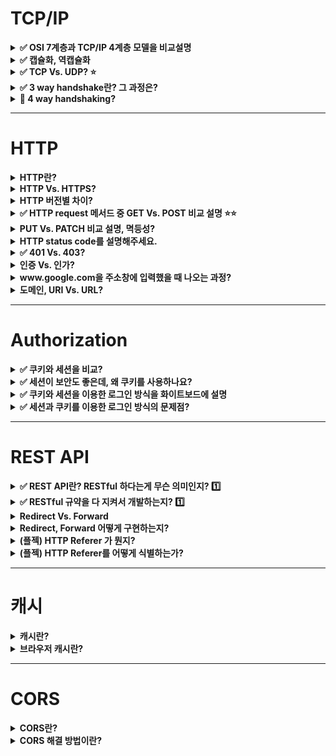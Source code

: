# TCP/IP

<details>
    <summary><b>✅ OSI 7계층과 TCP/IP 4계층 모델을 비교설명</b></summary>

- OSI 7계층은 네트워크 통신을 표준화한 모델
- OSI 모델이 실무적으로 사용하기에는 복잡하기 때문에, 실제 인터넷은 이를 단순화한 TCP/IP 4계층을 사용

<img width="778" alt="image" src="https://github.com/haero77/Today-I-Learned/assets/65555299/da5cce3e-07c3-4ce9-a43f-d48ed7ce6c2f">

- OSI 7계층과 TCP/IP 4계층 모델에서 각 계층은 하위 계층의 기능을 이용하고, 상위 계층에게 기능을 제공 
  - 예) 응용 계층의 HTTP 프로토콜은 전송 계층의 TCP, 네트워크 계층의 IP를 이용
- 일반적으로 상위 계층은 소프트웨어로, 하위 계층은 하드 웨어로 구성.
  - 예) 물리 계층의 통신은 케이블을 이용한 전기 신호로 이루어짐.
  
</details>

<details>
    <summary><b>✅ 캡슐화, 역캡슐화</b></summary>

- 캡슐화: 전송하고자 하는 데이터에, 각 프로토콜의 정보를 헤더에 포함시켜서 하위 계층에 전달하는 것.
- 역캡슐화: 상대측에서 헤더를 역순으로 제거해가며 상위 계층으로 데이터를 전달하는 것. 최종 적으로 원본 데이터 수신 

<img width="1044" alt="image" src="https://github.com/haero77/Today-I-Learned/assets/65555299/6ca24708-8299-4f04-9b37-db60e9fe983c">


</details>

<details>
    <summary><b>✅ TCP Vs. UDP? ⭐️</b></summary>

- TCP
  - 연결형, 신뢰성 전송 프로토콜
  - 연결지향적 서비스를 하기 위해 데이터 전송 전 `3way handshaking`을 통해 두 호스트 사이에 논리적인 연결을 만든다.
  - 신뢰성 있는 서비스를 제공하기 위해 오류 제어, 흐름 제어, 혼잡 제어 등을 실행
  - 신뢰성을 보장하기 위해 헤더가 더 크고 속도가 비교적 느리다. 
  - 신뢰성이 중요한 통신인 HTTP, 파일 전송 등에 쓰인다.
- UDP
  - 비연결형 프로토콜 👉 `3way handshaking` 등 세션 수립과정이 없음
  - 빈신뢰성 프로토콜 👉 오류 제어, 흐름 제어, 혼잡 제어 제공하지 않음
  - 단순성 덕분에 적은양의 오버헤드를 갖고, 수신 여부를 확인하지 않아 속도가 더 빠르다.
  - 실시간성이 중요한 통신인 동영상 스트리밍 등에 쓰인다.
  
---

### TCP/IP

- 인터넷에서 사용되는 프로토콜 그룹을 `TCP/IP` 라고 부른다.
  - 4계층 또는 5계층으로 나뉨
    - application layer
    - transport
    - network(internet)
    - data link, physical 
- 전송 계층은 두 응용 계층 사이에서 `process-to-process` 통신을 제공
- 전송 계층은 응용 계층에서 보낸 메시지를 받아 전송 계층으로 캡슐화하여 하위 계층에 전송
  - TCP로 전송하는 패킷을 `segment`라고 한다.
  - UDP로 전송하는 패킷을 `datagram`이라고 한다. 

> 💡 패킷 = 헤더 부분 + 데이터(payload) 부분

<img width="1005" alt="image" src="https://github.com/haero77/Today-I-Learned/assets/65555299/99914dd5-40f8-4be9-94d5-886f4a631f71">

### TCP(Transmission Control Protocol)

- 연결형, 신뢰성 프로토콜
- 연결형
  - 연결지향적 서비스를 제공하기 위해, 데이터 전송 전 `3way handshaking`을 통해 세션 수립
  - 그 후 데이터를 전송하고, 데이터 전송이 끝나면 연결을 끊는다. 
  - TCP 통신은 이렇게 `connection setup` -> `data transfer` -> `connection termination` 세 단계로 나뉨
- 신뢰성 
  - 신뢰성 있는 서비스를 제공하기 위해 TCP가 **전체 스트림을 순서에 맞게, 오류 없이, 부분적 손실이나 중복 없이 전송하는 것을 보장.**
    - 오류 제어, 흐름 제어, 혼잡 제어가 이를 가능케한다.
  - 흐름 제어 
    - 데이터를 보내는 속도와 데이터를 받는 속도의 균형을 맞추는 것
  - 오류 제어
    - 훼손된 segment의 감지 및 재전송, 손실된 segment의 재전송
    - TCP헤더의 checksum, 확인-응답, 타임아웃 등을 통해 수행됨

<img width="1052" alt="image" src="https://github.com/haero77/Today-I-Learned/assets/65555299/2221311a-d1ed-4071-9080-0d8378ac6918">

### UDP

- 비연결성, 비신뢰성 프로토콜
- 비연결성
  - 논리적 연결을 성립하지 않고, datagram을 보낸다.
- 비신뢰성
  - 흐름 제어, 오류 제어, 혼잡 제어를 제공하지 않음
  - 패킷이 손실되어도 상관 없음
- 파일을 다운로드 하는 경우, 파일이 훼손되면 안 되므로 TCP
- 실시간 방송인 경우 한 프레임 정도 사라져도 인식을 못하므로 UDP

<img width="1005" alt="image" src="https://github.com/haero77/Today-I-Learned/assets/65555299/a94e774a-2f00-4da4-851b-3bdacbfea371">

- 세션 수립 과정 없다.
- 패킷 순서 보장하지 않음

### UDP(User Datagram Protocol)

</details>

<details>
    <summary><b>✅ 3 way handshake란? 그 과정은?</b></summary>

> - 3-way handshake란 TCP/IP 프로토콜로 통신하기 전 정확한 데이터 전송을 위해 상대방 호스트와 세션을 수립하는 과정.(=TCP 연결 초기화)
> - 과정
>   1. 클라이언트가 서버에게 접속을 요청하는 `SYN(싱크)` 패킷을 보냄
>   2. 서버는 요청을 수락하는 ACK 패킷을 포함하여 `SYN + ACK` 패킷을 클라이언트로 전송
>   3. 클라이언트가 이것을 수신한 후, 다시 `ACK` 패킷을 서버에 발송하면 연결이 이루어지고, 이로써 데이터를 주고받을 수 있게 됨.
> 
---  

- `HTTP 1.1`과 `2.0` 버전 모두 TCP 프로토콜을 이용 
  - 👉 우리가 네이버에 접속할 때마다 네이버의 서버와 나의 서버가 3 way handshake를 하게 된다.

### 3-way handshaking

<img width="773" alt="image" src="https://github.com/haero77/Today-I-Learned/assets/65555299/b8305312-12b1-4ff9-9659-00d0e914c24f">

TCP 통신은 3단계 과정을 거친다.

1. Connection Setup (TCP 연결 초기화) 👉 `3-way handshaking` 이용
   - 우리가 공부한 `3-way handshaking`이 Connection Setup 과정인 것 
2. Data Transfer (데이터 전송)
3. Connection Termination (TCP 연결 종료) 👉 `4-way handshaking` 이용

</details>

<details>
    <summary><b>🔼 4 way handshaking?</b></summary>

> - TCP 연결 시 3 way handshaking을 이용하여 Connection Setup을 하고,  
> - Connection Termination시에는 4 way handshaking을 이용.

---

### 4-way handshaking

<img width="859" alt="image" src="https://github.com/haero77/Today-I-Learned/assets/65555299/063a08c7-3b02-4f7d-bf83-37acc1b2714d">

`TCP Connection Termination`은 양방향으로 2개의 연결이 독립적으로 닫히기 때문에 `4-way handshaking`을 사용한다.


</details>


---

# HTTP

<details>
    <summary><b>HTTP란?</b></summary>

> - `HyperText Transfer Protocol`의 약자로, 클라이언트-서버 모델을 따르면서 request-response 구조로 웹 상에서 정보를 주고받을 수 있는 프로토콜
> - TCP/IP 기반으로 동작하며, 가장 큰 특징은 `Connectionless`와 `Stateless`

- 웹상에서 정보를 전송하기 위한 프로토콜로써, HTML과 같은 문서를 전송하는 것에 사용
- 클라이언트가 HTTP request를 서버에 보내면 서버는 HTTP response를 클라이언트에 보내는 구조

### Request, Response message 구조

<img width="991" alt="image" src="https://github.com/haero77/Today-I-Learned/assets/65555299/7a3cef85-befa-487a-9c18-0804bb46e9bd">

- request message
  - start line(method, path, HTTP version)
  - headers
    - host, accept-language 등
  - body
- response message
  - status line(HTTP version, status code, status message)
  - headers
    - 날짜, 서버 정보 등
  - body


### Connectionless, Stateless

- `Connectionless`
  - 서버에 연결 후 요청에 응답을 받으면 연결을 끊어버리는 특성
  - 이 특성으로 인해 많은 사람이 웹을 사용하더라도 실제 동시 접속을 최소화 👉 더 많은 요청을 처리 가능  
- `Stateless`
  - Connectionsless로 연결을 끊었기 때문에, 클라이언트의 이전 상태(로그인 유무 등)을 알 수 없는 특성
  - 정보를 유지할 수 없는 Connectionless, Stateless 특성을 가진 HTTP의 단점을 보완하고자 `Cookie`, `Session`, `JWT`등이 도입됨

</details>

<details>
    <summary><b>HTTP Vs. HTTPS?</b></summary>

- HTTP는 정보를 text형태로 주고받기 때문에, 중간에 인터셉트될 경우 데이터 유출될 수 있음
- HTTP에 암호화를 추가한 프로토콜이 `HTTPS`

</details>

<details>
    <summary><b>HTTP 버전별 차이?</b></summary>
</details>

<details>
    <summary><b>✅ HTTP request 메서드 중 GET Vs. POST 비교 설명 ⭐️⭐️</b></summary>

> - GET은 클라이언트가 서버에게 `리소스`를 요청할 때 사용하는 메서드고, POST는 서버에게 데이터 처리(주로 생성)를 요청할 때 사용하는 메서드.
> - GET 요청의 경우 필요한 정보를 특정하기 위해 URL뒤에 Query String을 추가하여 정보를 조회하고, POST의 경우 전달할 데이터를 Body 부분에 포함하여 통신 
> - GET 요청의 경우 URL뒤의 Query String 까지 포함해서 브라우저 히스토리에 남고, 캐시가 가능하지만 POST의 경우 히스토리에 남지 않고 캐시도 불가능

- 쿼리 스트링: 물음표 뒤에 키와 밸류

</details>


<details>
    <summary><b>PUT Vs. PATCH 비교 설명, 멱등성?</b></summary>

> - PUT과 PATCH 메소드 모두 서버의 리소스를 업데이트하는 메소드
> - PUT의 경우 모든 리소스를 수정, 대체하고 PATCH 경우 리소스 일부만 수정

- PUT: 리소스를 아예 대체한다. 이 때 해당 리소스가 없으면 생성
- PATCH: 리소스의 일부분을 수정

</details>

<details>
    <summary><b>HTTP status code를 설명해주세요.</b></summary>

> - 클라이언트가 보낸 HTTP 요청에 대한 서버의 응답 코드
> - 상태 코드를 통해 요청의 성공/실패 여부를 판단할 수 있다.
> - 100번대부터 500번대까지 총 5개의 클래스로 구분되어 HTTP 요청에 대한 상태를 알려준다

### Status Code

- 1xx (정보)
  - 요청을 받았으며 작업을 계속한다.
- 2xx (성공)
  - 클라이언특 요청한 동작을 성공적으로 수신하여 이해했고, 성공적으로 처리했다. 
- 3xx (리다이렉션)
  - 요청을 완료하기 위해 추가 작업 조치가 필요하다.
- 4xx (클라이언트 오류)
  - 클라이언트의 요청에 문제가 있다.
- 5xx (서버 오류)
  - 서버가 유효한 요청의 수행을 실패했다.

### 자주 등장하는 HTTP 응답 코드

- 200 OK
  - 요청이 성공함
  - 예) 잔액 조회 성공
- 201 Created
  - 리소스 생성 성공
  - 예) 게시글 작성 성공, 회원가입 성공
- 400 Bad Request
  - 데이터의 형식이 올바르지 않는 등 서버가 요청을 이해할 수 없음
  - 예) 올바르지 않은 형식의 데이터 입력
- 401 Unauthorized
  - **인증되지 않은 상태에서 인증이 필요한 리소스에 접근**
  - 예) 로그인 전에 사용자 정보 요청
- 403 Forbidden
  - **인증된 상태에서 권한이 없는 리소스에 접근**
  - 예) 일반 유저가 관리자 메뉴 접근 등
- 404 Not Found
  - 요청한 route가 없음. 찾는 리소스가 없음
  - 예) 존재하지 않는 URL(route)에 요청 
- 500 Bad Gateway 
  - 서버에서 예상하지 못한 에러 발생
  - 예) 예외처리를 하지 않은 오류가 발생

</details>

<details>
    <summary><b>✅ 401 Vs. 403?</b></summary>

> - 두 상태코드 모두 400번대로 클라이언트의 요청에 문제가 있음을 나타냄
> - `401`은 인증이 되지 않은 상태에서, 인증이 필요한 리소스에 접근함 
>   - 예) 로그인 전에 사용자 정보 요청
> - `403`은 인증은 되었으나, 권한이 없는 페이지에 접근
>   - 예) 일반 유저가 관리자 메뉴에 접근하는 경우

</details>

<details>
    <summary><b>인증 Vs. 인가?</b></summary>
</details>

<details>
    <summary><b>www.google.com을 주소창에 입력했을 때 나오는 과정?</b></summary>

> 1. 사용자가 브라우저에 URL을 입력
> 2. 브라우저는 DNS를 통해 서버의 IP주소를 찾는다.
> 3. client에서 HTTP request 메시지 생성 ➡️ TCP/IP 패킷 생성 ➡️ 서버로 전송
> 4. 서버에서 HTTP request에 대한 HTTP response 메시지 생성 ➡️ TCP/IP 패킷 생성 ➡️ 클라이언트로 전송
> 5. 도착한 HTTP response message는 웹 브라우저에 의해 출력(렌더링)

<img width="1026" alt="image" src="https://github.com/haero77/Today-I-Learned/assets/65555299/2550e81c-3ee4-4e6e-8a1e-bd1a94760e9f">

1. 유저가 브라우저에서 www.google.com(URL)을 입력을 하면 HTTP request message를 생성합니다.
2. IP주소를 알아야 전송을 할 수 있으므로, DNS lookup을 통해 해당 domain의 server IP주소를 알아냅니다.
3. 반환된 IP주소(구글의 server IP)로 HTTP 요청 메시지(request message) 전송 요청을 합니다.
   1. 생성된 HTTP 요청 메시지를 TCP/IP층에 전달합니다.
   2. HTTP 요청 메시지에 헤더를 추가해서 TCP/IP 패킷을 생성합니다.
4. 해당 패킷은 전기신호로 랜선을 통해 네트워크로 전송되고, 목적지 IP에 도달합니다.
5. 구글 server에 도착한 패킷은 unpacking을 통해 message를 복원하고 server의 process로 보냅니다.
6. server의 process는 HTTP 요청 메시지에 대한 response data를 가지고 HTTP 응답 메시지(response message)를 생성 합니다.
7. HTTP 응답 메시지를 전달 받은 방식 그대로 client IP로 전송을 합니다.
8. HTTP response 메시지에 담긴 데이터를 토대로 웹브라우저에서 HTML 렌더링을 하여 모니터에 검색창이 보여집니다.

</details>

<details>
    <summary><b>도메인, URI Vs. URL?</b></summary>
</details>

---

# Authorization

<details>
    <summary><b>✅ 쿠키와 세션을 비교?</b></summary>

> - 쿠키와 세션은 HTTP의 `Connectionless`, `Stateless` 특징 때문에 사용
> - 쿠키와 세션을 통해 사용자 데이터를 저장함으로써, 아이디 비밀번호 저장이나, '더 이상 이 창을 표시하지 않음' 이라는 팝업창 등 편의 기능을 제공할 수 있다.
> - 쿠키는 클라이언트(브라우저) 로컬에 `key-value` 쌍으로 저장되는 데이터 파일. 
>   - 유효시간 내 브라우저가 종료되어도 계속 유지
> - 세션 역시 기본적으로 쿠키를 이용하여 구현
>   - 세션은 브라우저가 종료될 때 또는 서버에서 해당 세션을 삭제할 수 있기 때문에, 쿠키보다 보안성이 좋음
>   - 서버에 데이터를 저장함으로, 서버 데이터 용량 한도 내에서는 제한 없이 데이터를 저장 가능하지만 서버의 부하가 커진다는 단점이 있습니다.

### 쿠키

- 쿠키의 생성과 저장은 구현에 따라 다르지만 원리는 동일 

<img width="756" alt="image" src="https://github.com/haero77/Today-I-Learned/assets/65555299/f908bd12-c7d6-4be3-8cd3-440e3ed9b21e">

1. 서버가 클라이언트로부터 요청 받았을 때, 클라이언트 정보를 바탕으로 쿠키를 구성하고, response header에 쿠키를 담아 응답
2. 클라이언트가 응답 받으면, 브라우저는 쿠키를 `쿠키 스토리지`에 저장
3. 이후 클라이언트 요청시 Request Header에 쿠키를 포함하여 서버에 요청 전송
4. 서버는 쿠키 정보를 참조하여 응답 
   - 쿠키를 통해 '더 이상 체크 안 함을 눌렀었구나'등을 알 수 있음

## 세션

<img width="1047" alt="image" src="https://github.com/haero77/Today-I-Learned/assets/65555299/de5d61a0-1132-4a01-8ffd-7594ac9ee848">

- 기본적으로 쿠키를 이용하여 구현
- 클라이언트를 구분하기 위해 각 클라이언트마다 `session ID`를 부여
- 클라이언트는 session ID를 쿠키에 저장
- 사용자 정보를 클라이언트에게 저장하는 쿠키와 달리, 세션은 서버에서 `session ID`와 `클라이언트 정보` 저장하여 관리
- 세션은 유효시간을 두어 일정시간 응답이 없으면 끊을 수 있고, 브라우저가 종료될때까지만 인증상태 유지
- 사용자 정보를 서버에 두기 때문에 쿠키보다 보안은 좋지만 서버 자원을 차지하기 때문에 서버에 과부하를 줄 수 있고 성능 저하의 요인이 될 수 있음

### 세션 쿠키

- 세션 쿠키는 브라우저가 종료되면 자동으로 삭제되는 휘발성 쿠키
- 이 때 저장된 세션 ID도 삭제되기 때문에, 클라이언트가 서버에 다음 요청을 보낼 때 이전의 세션 ID를 참조할 수 없게 된다.
- 하지만 서버에 저장된 세션 데이터는 즉시 삭제되지 않는다. 
  - 대신 서버는 일정 시간이 지나면서 세션 데이터를 만료시키고 삭제하는데, 이 시간을 '세션 타임아웃'이라고 부릅니다. 
  - 세션 타임아웃은 서버 설정에 따라 다릅니다. 
  - 세션 타임아웃이 되면 서버는 해당 세션 데이터를 삭제하고, 새로운 요청에 대해서는 새로운 세션을 생성합니다.
- 따라서 브라우저 종료 시점에는 클라이언트에 저장된 세션 ID가 삭제되지만, 서버에 저장된 세션은 일정 시간 동안 유지됩니다. 이 기간이 지난 후에는 서버가 세션 데이터를 삭제하여 서버의 메모리를 확보하게 됩니다.



</details>

<details>
    <summary><b>✅ 세션이 보안도 좋은데, 왜 쿠키를 사용하나요?</b></summary>

> - 세션은 **서버의 자원**을 사용하기 때문에 **서버가 느려질 수 있고**, 서버 자원이 부족할 수 있음.
> - 따라서 쿠키를 사용하면 서버 자원의 낭비를 방지하여 웹 사이트 속도를 향상 시킬 수 있다. 

- 쿠키 사용 예
  - 쇼핑몰의 장바구니 기능
  - 로그인 시 아이디, 비밀번호 저장
  - 팝업에서 '더 이상 이 창을 보지 않음' 체크

</details>

<details>
    <summary><b>✅ 쿠키와 세션을 이용한 로그인 방식을 화이트보드에 설명 </b></summary>

### 인증, 인가

- 인증(authentication)
  - 사용자가 **누구인지** 확인하는 절차
  - 예) 회원가입, 로그인 
- 인가(authorization)
  - 사용자가 요청하는 것에 대해 **권한이 있는지** 확인하는 절차

### 세션을 이용한 인증, 인가 절차

<img width="1086" alt="image" src="https://github.com/haero77/Today-I-Learned/assets/65555299/2609f653-f4e5-4c4b-8743-e7cf0af60df6">

1. 클라이언트가 로그인 요청을 하면, 서버는 회원 DB를 대조하여 인증을 한다.(authentication)
2. 회원 정보를 서버의 세션 스토리지에 생성하고, `Session ID`를 발급
3. HTTP Response Header Cookie에 `Session ID`를 담아 응답
4. 클라이언트는 `Session ID`를 쿠키 스토리지에 저장. 
   - 이후 요청 마다 Request Header 쿠키에 Session ID를 담아서 요청 전송.
5. 서버에서는 쿠키에 담겨져서 온 `Session ID`에 해당하는 회원 정보를 세션 스토리지에서 가져온다. (authorization) 
6. 응답 메시지에 회원 정보를 기반으로 처리된 데이터를 담아 클라이언트에 응답.

</details>

<details><summary><b>✅ 세션과 쿠키를 이용한 로그인 방식의 문제점?</b></summary>

### 세션과 쿠키를 이용한 로그인 방식의 문제점

- Request/Response Header Cookie에 `Session ID`가 노출되므로, 이를 이용하여 서버에 요청 보내면 서버 입장에서는 구별해낼 수 가 없음.
- 👉 `HTTPS`를 사용하거나, 서버에서 Session을 짧은 주기로 만료시간을 설정.
- 세션과 쿠키를 이용한 로그인 방식은 `Load Balancing` 및 `서버 효율성 관리 및 확장이 어려워질 수 있다`는 단점이 있음.
  - 여러 대의 서버를 사용하는 시스템의 경우, 유저 로그인 시 해당 유저는 처음 로그인했던 서버로만 요청을 보내야하기 때문.


</details>

---

# REST API

<details>
    <summary><b>✅ REST API란? RESTful 하다는게 무슨 의미인지? 1️⃣</b></summary>

> - REST API는 REST 아키텍처 스타일을 따르는 API.
    >   - URI를 이용하여 사용할 자원을 지정하고, HTTP 메서드를 이용하여 자원의 접근 방식을 지정함으로써 요청 형식만으로 어떤 요청인지 추론이 가능 👉 협업을 가능케함
> - REST란 HTTP URI를 이용하여 사용할 자원을 지정하고, HTTP 메서드를 이용하여 자원의 접근 방식을 지정하는 소프트웨어 아키텍쳐
> - REST 원칙을 전부 지키기는 어려우므로 RESTful API를 사용.
> - RESTful API를 사용하여 구현한 웹 애플리케이션을 RESTful 웹 서비스라고 함.

### API(Application Programming Interface)

- 소프트웨어가 다른 소프트웨어로부터 지정된 형식으로 요청, 명령을 받을 수 있는 수단
- 다른 소프트웨어 시스템과 통신하기 위해 따라야하는 규칙들을 정의한 것
  - 예를 들어 회원 리소스를 얻고 싶을 때는 어떤 URL을 써야하고, 어떤 데이터가 응답되는지 등을 정의
- 클라이언트와 웹 리소스 사이의 게이트웨이


---

- [RESTful API란 ? - 이동규(씨유)님](https://brainbackdoor.tistory.com/53)
- [[Network] REST란? REST API란? RESTful이란?](https://gmlwjd9405.github.io/2018/09/21/rest-and-restful.html)
- [RESTful API란 무엇인가요? - AWS](https://aws.amazon.com/ko/what-is/restful-api/)
- [REST API 제대로 알고 사용하기 - NHN](https://meetup.nhncloud.com/posts/92)
- [What is a REST API? - Red Hat](https://www.redhat.com/en/topics/api/what-is-a-rest-api)
- [REST API 란 무엇입니까? - IBM](https://www.youtube.com/watch?v=lsMQRaeKNDk)
- [REST API가 뭔가요? - 얄코](https://www.youtube.com/watch?v=iOueE9AXDQQ)
- [면접 단골 질문! API, REST API가 뭔가요? (개발 필수지식)](https://www.youtube.com/watch?v=C7yhysF_wAg)

- [[10분 테코톡] 정의 REST API](https://www.youtube.com/watch?v=Nxi8Ur89Akw)
- [It is okay to use POST - Roy T. Fielding(REST 창시자)](https://roy.gbiv.com/untangled/2009/it-is-okay-to-use-post)

</details>

<details>
    <summary><b>✅ RESTful 규약을 다 지켜서 개발하는지? 1️⃣</b></summary>

> - 그렇지 않다.
> - Uniform Interface `HATEOS` 등을
> - 따라서 엄밀한 의미이 REST의 장점을 계승하는 RESTful API를 사
>

- HATEOS: 하이퍼링크를 통해 리소스의 상태를 전이할 수 있어야함
  - 예: Location 등에 접근 가능한 URI를 제공.

</details>

<details>
    <summary><b>Redirect Vs. Forward</b></summary>
</details>

<details>
    <summary><b>Redirect, Forward 어떻게 구현하는지?</b></summary>
</details>


<details>
    <summary><b>(플젝) HTTP Referer 가 뭔지?</b></summary>
</details>

<details>
    <summary><b>(플젝) HTTP Referer를 어떻게 식별하는가?</b></summary>
</details>

---

# 캐시

<details>
    <summary><b>캐시란?</b></summary>

- 웹 캐시는 자주 쓰이는 문서의 사본을 자동으로 보관하는 HTTP 장치
- 웹 요청이 캐시에 도착했을 때, 캐시된 로컬 사본이 존재한다면, 그 문서는 원 서버가 아니라 그 캐시로부터 제공
- 장점
  - 불필요한 데이터 전송을 줄여서, 네트워크 요금으로 인한 비용을 줄여 준다.
  - 원 서버에 대한 요청을 줄여준다. 서버는 부하를 줄일 수 있으며 더 빨리 응답할 수 있게 된다.
- 단점
  - 

---

- https://brainbackdoor.tistory.com/53 

</details>

<details>
    <summary><b>브라우저 캐시란?</b></summary>
</details>


---

# CORS

<details>
    <summary><b>CORS란?</b></summary>
</details>

<details>
    <summary><b>CORS 해결 방법이란?</b></summary>
</details>